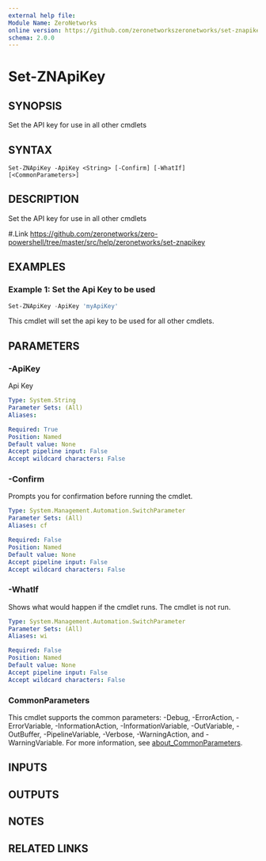 ```yaml
---
external help file:
Module Name: ZeroNetworks
online version: https://github.com/zeronetworkszeronetworks/set-znapikey
schema: 2.0.0
---
```


# Set-ZNApiKey

## SYNOPSIS
Set the API key for use in all other cmdlets

## SYNTAX

```
Set-ZNApiKey -ApiKey <String> [-Confirm] [-WhatIf] [<CommonParameters>]
```

## DESCRIPTION
Set the API key for use in all other cmdlets

#.Link
https://github.com/zeronetworks/zero-powershell/tree/master/src/help/zeronetworks/set-znapikey

## EXAMPLES

### Example 1: Set the Api Key to be used
```powershell
Set-ZNApiKey -ApiKey 'myApiKey'
```

This cmdlet will set the api key to be used for all other cmdlets.

## PARAMETERS

### -ApiKey
Api Key

```yaml
Type: System.String
Parameter Sets: (All)
Aliases:

Required: True
Position: Named
Default value: None
Accept pipeline input: False
Accept wildcard characters: False
```

### -Confirm
Prompts you for confirmation before running the cmdlet.

```yaml
Type: System.Management.Automation.SwitchParameter
Parameter Sets: (All)
Aliases: cf

Required: False
Position: Named
Default value: None
Accept pipeline input: False
Accept wildcard characters: False
```

### -WhatIf
Shows what would happen if the cmdlet runs.
The cmdlet is not run.

```yaml
Type: System.Management.Automation.SwitchParameter
Parameter Sets: (All)
Aliases: wi

Required: False
Position: Named
Default value: None
Accept pipeline input: False
Accept wildcard characters: False
```

### CommonParameters
This cmdlet supports the common parameters: -Debug, -ErrorAction, -ErrorVariable, -InformationAction, -InformationVariable, -OutVariable, -OutBuffer, -PipelineVariable, -Verbose, -WarningAction, and -WarningVariable. For more information, see [about_CommonParameters](http://go.microsoft.com/fwlink/?LinkID=113216).

## INPUTS

## OUTPUTS

## NOTES

## RELATED LINKS

